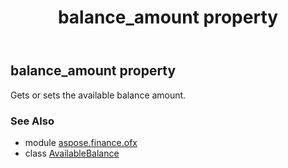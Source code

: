 ﻿---
title: balance_amount property
second_title: Aspose.Finance for Python via .NET API References
description: 
type: docs
weight: 30
url: /python-net/aspose.finance.ofx/availablebalance/balance_amount/
is_root: false
---

## balance_amount property


Gets or sets the available balance amount.

### See Also
* module [aspose.finance.ofx](../../)
* class [AvailableBalance](/finance/python-net/aspose.finance.ofx/availablebalance)
